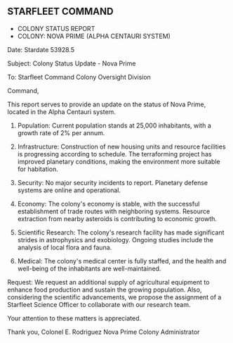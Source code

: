 ## STARFLEET COMMAND
- COLONY STATUS REPORT
- COLONY: NOVA PRIME (ALPHA CENTAURI SYSTEM)

Date: Stardate 53928.5

Subject: Colony Status Update - Nova Prime

To: Starfleet Command Colony Oversight Division

Command,

This report serves to provide an update on the status of Nova Prime, located in the Alpha Centauri system.

1. Population: Current population stands at 25,000 inhabitants, with a growth rate of 2% per annum.

2. Infrastructure: Construction of new housing units and resource facilities is progressing according to schedule. The terraforming project has improved planetary conditions, making the environment more suitable for habitation.

3. Security: No major security incidents to report. Planetary defense systems are online and operational.

4. Economy: The colony's economy is stable, with the successful establishment of trade routes with neighboring systems. Resource extraction from nearby asteroids is contributing to economic growth.

5. Scientific Research: The colony's research facility has made significant strides in astrophysics and exobiology. Ongoing studies include the analysis of local flora and fauna.

6. Medical: The colony's medical center is fully staffed, and the health and well-being of the inhabitants are well-maintained.

Request:
We request an additional supply of agricultural equipment to enhance food production and sustain the growing population. Also, considering the scientific advancements, we propose the assignment of a Starfleet Science Officer to collaborate with our research team.

Your attention to these matters is appreciated.

Thank you,
Colonel E. Rodriguez
Nova Prime Colony Administrator
